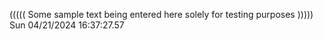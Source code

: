 ((((( Some sample text being entered here solely for testing purposes ))))) Sun 04/21/2024 16:37:27.57

